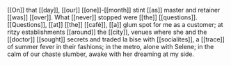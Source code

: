 [[On]] that [[day]], [[our]] [[one]]-[[month]] stint [[as]] master and retainer [[was]] [[over]]. What [[never]] stopped were [[the]] [[questions]]. [[Questions]], [[at]] [[the]] [[café]], [[a]] glum spot for me as a customer; at ritzy establishments [[around]] the [[city]], venues where she and the [[doctor]] [[sought]] secrets and traded la bise with [[socialites]], a [[trace]] of summer fever in their fashions; in the metro, alone with Selene; in the calm of our chaste slumber, awake with her dreaming at my side.